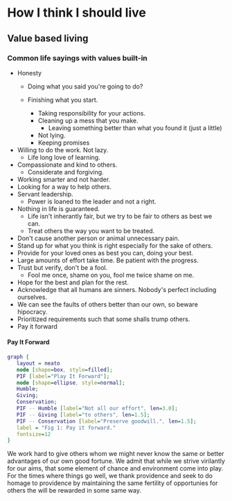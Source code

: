 # How I think I should live

## Value based living

### Common life sayings with values built-in

* Honesty
  * Doing what you said you're going to do?

  * Finishing what you start.
    * Taking responsibility for your actions.
    * Cleaning up a mess that you make.
      * Leaving something better than what you found it (just a little)
    * Not lying.
    * Keeping promises
* Willing to do the work.  Not lazy.
  * Life long love of learning.  
* Compassionate and kind to others.
  * Considerate and forgiving.
* Working smarter and not harder.
* Looking for a way to help others.
* Servant leadership.
  * Power is loaned to the leader and not a right.
* Nothing in life is guaranteed.
  * Life isn't inherantly fair, but we try to be fair to others as best we can.
  * Treat others the way you want to be treated.
* Don't cause another person or animal unnecessary pain.
* Stand up for what you think is right especially for the sake of others.
* Provide for your loved ones as best you can, doing your best.
* Large amounts of effort take time.  Be patient with the progress.
* Trust but verify, don't be a fool.
  * Fool me once, shame on you, fool me twice shame on me.
* Hope for the best and plan for the rest.
* Acknowledge that all humans are sinners.  Nobody's perfect including ourselves.
* We can see the faults of others better than our own, so beware hipocracy.
* Prioritized requirements such that some shalls trump others.
* Pay it forward

#### Pay It Forward

```dot
graph {
   layout = neato
   node [shape=box, style=filled];
   PIF [label="Play It Forward"];
   node [shape=ellipse, style=normal];
   Humble;
   Giving;
   Conservation;
   PIF -- Humble [label="Not all our effort", len=3.0];
   PIF -- Giving [label="to others", len=1.5];
   PIF -- Conservation [label="Preserve goodwill.", len=1.5];
   label = "Fig 1: Pay it forward."
   fontsize=12
}
```

We work hard to give others whom we might never know the same or better
advantages of our own good fortune.  We admit that while we strive virilantly
for our aims, that some element of chance and environment come into play.  For
the times where things go well, we thank providence and seek to do homage to
providence by maintaining the same fertility of opportunies for others the will
be rewarded in some same way.


